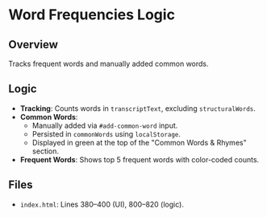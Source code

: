 # Word Frequencies Logic

## Overview
Tracks frequent words and manually added common words.

## Logic
- **Tracking**: Counts words in `transcriptText`, excluding `structuralWords`.
- **Common Words**:
  - Manually added via `#add-common-word` input.
  - Persisted in `commonWords` using `localStorage`.
  - Displayed in green at the top of the "Common Words & Rhymes" section.
- **Frequent Words**: Shows top 5 frequent words with color-coded counts.

## Files
- `index.html`: Lines 380–400 (UI), 800–820 (logic).